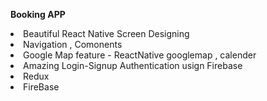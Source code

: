 **Booking APP**

<li>Beautiful React Native Screen Designing</li>
<li>Navigation , Comonents </li>
<li>Google Map feature - ReactNative googlemap , calender </li>
<li>Amazing Login-Signup Authentication usign Firebase</li>
<li>Redux</li>
<li>FireBase</li>
